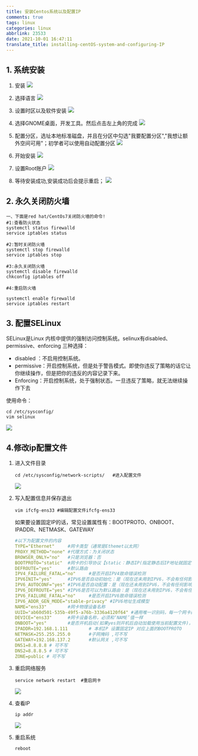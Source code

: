 ```yaml
---
title: 安装Centos系统以及配置IP
comments: true
tags: linux
categories: linux
abbrlink: 23533
date: 2021-10-01 16:47:11
translate_title: installing-centOS-system-and-configuring-IP
---
```


## 1. 系统安装
1. 安装
    ![](Installing-CentOS-system/1.png)
   
2. 选择语言
    ![](Installing-CentOS-system/2.png)

3. 设置时区以及软件安装
    ![](Installing-CentOS-system/3.png)
   
4. 选择GNOME桌面，开发工具。然后点击左上角的完成
   ![](Installing-CentOS-system/4.png)

5. 配置分区，选址本地标准磁盘，并且在分区中勾选"我要配置分区","我想让额外空间可用"；初学者可以使用自动配置分区
   ![](Installing-CentOS-system/5.png)
   
6. 开始安装
   ![](Installing-CentOS-system/6.png)

7. 设置Root账户
   ![](Installing-CentOS-system/7.png) 
   
8. 等待安装成功,安装成功后会提示重启；
   ![](Installing-CentOS-system/8.png) 
   

## 2. 永久关闭防火墙

```shell
一、下面是red hat/CentOs7关闭防火墙的命令!
#1:查看防火状态
systemctl status firewalld
service iptables status

#2:暂时关闭防火墙
systemctl stop firewalld
service iptables stop

#3:永久关闭防火墙
systemctl disable firewalld
chkconfig iptables off

#4:重启防火墙

systemctl enable firewalld
service iptables restart
```
## 3. 配置SELinux
SELinux是Linux 内核中提供的强制访问控制系统。selinux有disabled、permissive、enforcing 三种选择：
- disabled ：不启用控制系统。
- permissive：开启控制系统，但是处于警告模式。即使你违反了策略的话它让你继续操作，但是把你的违反的内容记录下来。
- Enforcing：开启控制系统，处于强制状态。一旦违反了策略，就无法继续操作下去

使用命令：
```shell
cd /etc/sysconfig/
vim selinux
```
![](Installing-CentOS-system/3-1.png) 

## 4.修改ip配置文件
1. 进入文件目录
    ```shell
    cd /etc/sysconfig/network-scripts/   #进入配置文件
    ```
    ![](Installing-CentOS-system/4-1.png) 

2. 写入配置信息并保存退出
    ```shell
    vim ifcfg-ens33 #编辑配置文件ifcfg-ens33
    ```
    如果要设置固定IP的话，常见设置属性有：BOOTPROTO、ONBOOT、IPADDR、NETMASK、GATEWAY
    ```yaml
    #以下为配置文件的内容
    TYPE="Ethernet"		#网卡类型（通常是Ethemet以太网）
    PROXY_METHOD="none"	#代理方式：为关闭状态
    BROWSER_ONLY="no"	#只是浏览器：否
    BOOTPROTO="static"	#网卡的引导协议【static：静态IP(指定静态后IP地址就固定了,不建议采用动态分配)  dhcp：动态IP   none：不指定，不指定容易出现各种各样的网络受限】
    DEFROUTE="yes"		#默认路由
    IPV4_FAILURE_FATAL="no"		#是否开启IPV4致命错误检测
    IPV6INIT="yes"		#IPV6是否自动初始化：是（现在还未用到IPV6，不会有任何影响）
    IPV6_AUTOCONF="yes"	#IPV6是否自动配置：是（现在还未用到IPV6，不会有任何影响）
    IPV6_DEFROUTE="yes"	#IPV6是否可以为默认路由：是（现在还未用到IPV6，不会有任何影响）
    IPV6_FAILURE_FATAL="no"		#是否开启IPV6致命错误检测
    IPV6_ADDR_GEN_MODE="stable-privacy"	#IPV6地址生成模型
    NAME="ens33"		#网卡物理设备名称
    UUID="ab60d501-535b-49f5-a76b-3336a4120f64" #通用唯一识别码，每一个网卡都会有，不能重复，否则两台linux机器只有一台可上网,可不写
    DEVICE="ens33"		#网卡设备名称，必须和‘NAME’值一样
    ONBOOT="yes"		#是否开机启动(如果yes则开机后自动加载使用当前配置文件)，要想网卡开机就启动或通过 `systemctl restart network`控制网卡,必须设置为 `yes`
    IPADDR=192.168.1.111		# 本机IP 设置固定IP 对应上面的BOOTPROTO
    NETMASK=255.255.255.0		#子网掩码 ,可不写
    GATEWAY=192.168.137.2		#默认网关 ,可不写
    DNS1=8.8.8.8 # 可不写
    DNS2=8.8.8.5 # 可不写
    ZONE=public # 可不写
    ```

3. 重启网络服务
    ```shell
    service network restart  #重启网卡
    ```
    ![](Installing-CentOS-system/4-2.png) 

4. 查看IP
    ```shell
    ip addr
    ```
    ![](Installing-CentOS-system/4-3.png) 

5. 重启系统
    ```shell
    reboot
    ```



   

   


